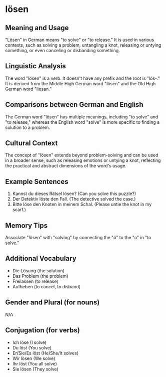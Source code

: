 # lösen
## Meaning and Usage
"Lösen" in German means "to solve" or "to release." It is used in various contexts, such as solving a problem, untangling a knot, releasing or untying something, or even canceling or disbanding something.

## Linguistic Analysis
The word "lösen" is a verb. It doesn't have any prefix and the root is "lös-." It is derived from the Middle High German word "lösen" and the Old High German word "liosan."

## Comparisons between German and English
The German word "lösen" has multiple meanings, including "to solve" and "to release," whereas the English word "solve" is more specific to finding a solution to a problem.

## Cultural Context
The concept of "lösen" extends beyond problem-solving and can be used in a broader sense, such as releasing emotions or untying a knot, reflecting the practical and abstract dimensions of the word's usage.

## Example Sentences
1. Kannst du dieses Rätsel lösen? (Can you solve this puzzle?)
2. Der Detektiv löste den Fall. (The detective solved the case.)
3. Bitte löse den Knoten in meinem Schal. (Please untie the knot in my scarf.)

## Memory Tips
Associate "lösen" with "solving" by connecting the "ö" to the "o" in "to solve."

## Additional Vocabulary
- Die Lösung (the solution)
- Das Problem (the problem)
- Freilassen (to release)
- Aufheben (to cancel, to disband)

## Gender and Plural (for nouns)
N/A

## Conjugation (for verbs)
- Ich löse (I solve)
- Du löst (You solve)
- Er/Sie/Es löst (He/She/It solves)
- Wir lösen (We solve)
- Ihr löst (You all solve)
- Sie lösen (They solve)